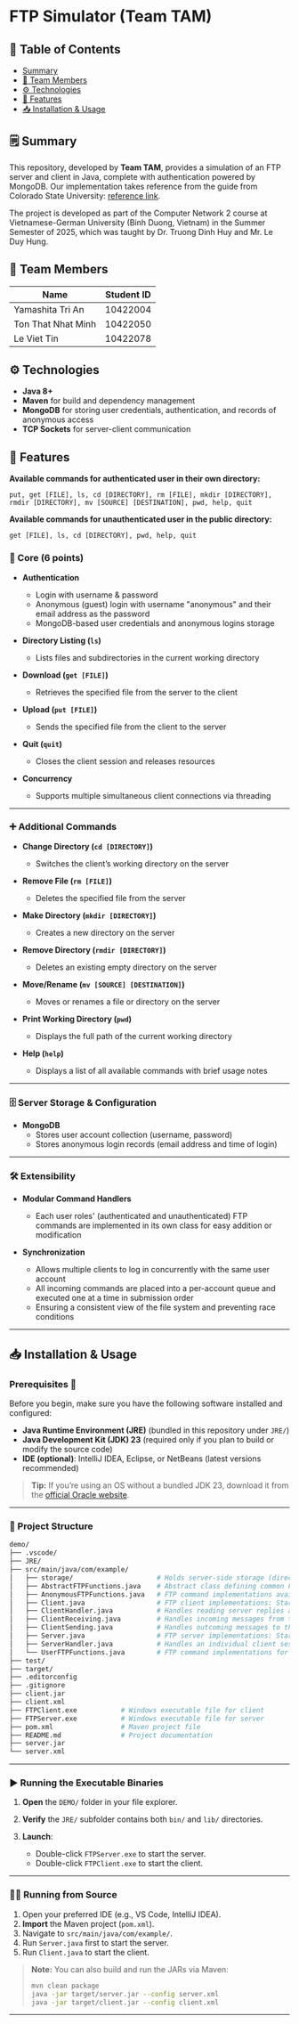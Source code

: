 # FTP Simulator (Team TAM)

## 📑 Table of Contents
- [Summary](#summary)  
- [👥 Team Members](#-team-members)  
- [⚙️ Technologies](#️-technologies)  
- [🚀 Features](#-features)  
- [📥 Installation & Usage](#-installation--usage)  

## 🗒️ Summary

This repository, developed by **Team TAM**, provides a simulation of an FTP server and client in Java, complete with authentication powered by MongoDB. Our implementation takes reference from the guide from Colorado State University: [reference link](https://www.cs.colostate.edu/helpdocs/ftp.html). 

The project is developed as part of the Computer Network 2 course at Vietnamese-German University (Binh Duong, Vietnam) in the Summer Semester of 2025, which was taught by Dr. Truong Dinh Huy and Mr. Le Duy Hung.

## 👥 Team Members

| Name           | Student ID                     |
|----------------|--------------------------------|
| Yamashita Tri An       | 10422004           |
| Ton That Nhat Minh       | 10422050           |
| Le Viet Tin       | 10422078           |

## ⚙️ Technologies

- **Java 8+**  
- **Maven** for build and dependency management  
- **MongoDB** for storing user credentials, authentication, and records of anonymous access  
- **TCP Sockets** for server-client communication  

## 🚀 Features

**Available commands for authenticated user in their own directory:** 

`put, get [FILE], ls, cd [DIRECTORY], rm [FILE], mkdir [DIRECTORY], rmdir [DIRECTORY], mv [SOURCE] [DESTINATION], pwd, help, quit`

**Available commands for unauthenticated user in the public directory:** 

`get [FILE], ls, cd [DIRECTORY], pwd, help, quit`

### 🎯 Core (6 points)

- **Authentication**  
  - Login with username & password  
  - Anonymous (guest) login with username "anonymous" and their email address as the password
  - MongoDB-based user credentials and anonymous logins storage

- **Directory Listing (`ls`)**  
  - Lists files and subdirectories in the current working directory  

- **Download (`get [FILE]`)**  
  - Retrieves the specified file from the server to the client  

- **Upload (`put [FILE]`)**  
  - Sends the specified file from the client to the server  

- **Quit (`quit`)**  
  - Closes the client session and releases resources  

- **Concurrency**  
  - Supports multiple simultaneous client connections via threading  

---

### ➕ Additional Commands

- **Change Directory (`cd [DIRECTORY]`)**  
  - Switches the client’s working directory on the server  

- **Remove File (`rm [FILE]`)**  
  - Deletes the specified file from the server  

- **Make Directory (`mkdir [DIRECTORY]`)**  
  - Creates a new directory on the server  

- **Remove Directory (`rmdir [DIRECTORY]`)**  
  - Deletes an existing empty directory on the server  

- **Move/Rename (`mv [SOURCE] [DESTINATION]`)**  
  - Moves or renames a file or directory on the server  

- **Print Working Directory (`pwd`)**  
  - Displays the full path of the current working directory  

- **Help (`help`)**  
  - Displays a list of all available commands with brief usage notes  

---

### 🗄️ Server Storage & Configuration

- **MongoDB**  
  - Stores user account collection (username, password)
  - Stores anonymous login records (email address and time of login)

---

### 🛠️ Extensibility

- **Modular Command Handlers**  
  - Each user roles' (authenticated and unauthenticated) FTP commands are implemented in its own class for easy addition or modification  

- **Synchronization**
  - Allows multiple clients to log in concurrently with the same user account
  - All incoming commands are placed into a per-account queue and executed one at a time in submission order
  - Ensuring a consistent view of the file system and preventing race conditions

--- 

## 📥 Installation & Usage

### Prerequisites 🔧

Before you begin, make sure you have the following software installed and configured:

* **Java Runtime Environment (JRE)** (bundled in this repository under `JRE/`)
* **Java Development Kit (JDK) 23** (required only if you plan to build or modify the source code)
* **IDE (optional)**: IntelliJ IDEA, Eclipse, or NetBeans (latest versions recommended)

> **Tip:** If you’re using an OS without a bundled JDK 23, download it from the [official Oracle website](https://www.oracle.com/java/technologies/downloads/#jdk23).

---

### 📁 Project Structure

```bash
demo/
├── .vscode/                
├── JRE/                    
├── src/main/java/com/example/
│   ├── storage/                     # Holds server-side storage (directories and files)
│   ├── AbstractFTPFunctions.java    # Abstract class defining common FTP commands and utility methods for unauthenticated and authenticated users
│   ├── AnonymousFTPFunctions.java   # FTP command implementations available to unauthenticated (anonymous) users
│   ├── Client.java                  # FTP client implementations: Start new FTP connections with the server
│   ├── ClientHandler.java           # Handles reading server replies and dispatching client-side actions
│   ├── ClientReceiving.java         # Handles incoming messages from the server on the client side
│   ├── ClientSending.java           # Handles outcoming messages to the server on the client side
│   ├── Server.java                  # FTP server implementations: Starts the FTP server, listens for new client connections
│   ├── ServerHandler.java           # Handles an individual client session: authentication, command parsing, and response
│   └── UserFTPFunctions.java        # FTP command implementations for authenticated users
├── test/                  
├── target/                 
├── .editorconfig           
├── .gitignore              
├── client.jar              
├── client.xml              
├── FTPClient.exe           # Windows executable file for client
├── FTPServer.exe           # Windows executable file for server
├── pom.xml                 # Maven project file
├── README.md               # Project documentation
├── server.jar             
└── server.xml            
```

---

### ▶️ Running the Executable Binaries

1. **Open** the `DEMO/` folder in your file explorer.
2. **Verify** the `JRE/` subfolder contains both `bin/` and `lib/` directories.
3. **Launch**:

   * Double-click `FTPServer.exe` to start the server.
   * Double-click `FTPClient.exe` to start the client.
---

### 🧑‍💻 Running from Source

1. Open your preferred IDE (e.g., VS Code, IntelliJ IDEA).
2. **Import** the Maven project (`pom.xml`).
3. Navigate to `src/main/java/com/example/`.
4. Run `Server.java` first to start the server.
5. Run `Client.java` to start the client.

> **Note:** You can also build and run the JARs via Maven:
>
> ```bash
> mvn clean package
> java -jar target/server.jar --config server.xml
> java -jar target/client.jar --config client.xml
> ```

---
